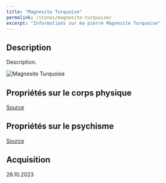 ```yaml
---
title: "Magnesite Turquoise"
permalink: /stones/magnesite-turquoise/
excerpt: "Informations sur ma pierre Magnesite Turquoise"
---
```


## Description
Description.

![Magnesite Turquoise](/images/stones//images/MagnesiteTurquoise_TresorsDHimalaya_20231028.jpg "Magnesite Turquoise")

## Propriétés sur le corps physique


[Source](https://)


## Propriétés sur le psychisme


[Source](https://)

## Acquisition


28.10.2023
